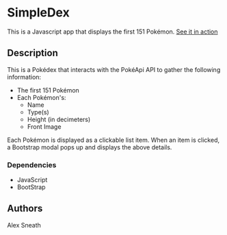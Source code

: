 # SimpleDex

This is a Javascript app that displays the first 151 Pokémon.
[See it in action](thesneath.github.io/simple-dex)

## Description

This is a Pokédex that interacts with the PokéApi API to gather the following information:
- The first 151 Pokémon
- Each Pokémon's:
   - Name
   - Type(s)
   - Height (in decimeters)
   - Front Image

Each Pokémon is displayed as a clickable list item. 
When an item is clicked, a Bootstrap modal pops up and displays the above details.

### Dependencies

- JavaScript
- BootStrap

## Authors

Alex Sneath